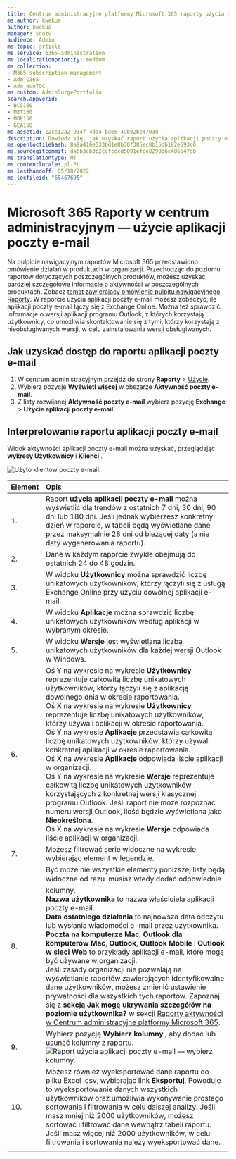 ```yaml
---
title: Centrum administracyjne platformy Microsoft 365 raporty użycia aplikacji poczty e-mail
ms.author: kwekua
author: kwekua
manager: scotv
audience: Admin
ms.topic: article
ms.service: o365-administration
ms.localizationpriority: medium
ms.collection:
- M365-subscription-management
- Adm_O365
- Adm_NonTOC
ms.custom: AdminSurgePortfolio
search.appverid:
- BCS160
- MET150
- MOE150
- GEA150
ms.assetid: c2ce12a2-934f-4dd4-ba65-49b02be4703d
description: Dowiedz się, jak uzyskać raport użycia aplikacji poczty e-mail, aby dowiedzieć się, ile aplikacji poczty e-mail łączy się z Exchange Online i której wersji Outlook użytkownicy używają.
ms.openlocfilehash: 8a9a416e533bd1e8b30f385ec8b15db182e593c6
ms.sourcegitcommit: da6b3cb3b2ccfcdcd5091efce8290b6c486547db
ms.translationtype: MT
ms.contentlocale: pl-PL
ms.lasthandoff: 05/18/2022
ms.locfileid: "65467695"
---
```

# <a name="microsoft-365-reports-in-the-admin-center---email-apps-usage"></a>Microsoft 365 Raporty w centrum administracyjnym — użycie aplikacji poczty e-mail

Na pulpicie nawigacyjnym raportów Microsoft 365 przedstawiono omówienie działań w produktach w organizacji. Przechodząc do poziomu raportów dotyczących poszczególnych produktów, możesz uzyskać bardziej szczegółowe informacje o aktywności w poszczególnych produktach. Zobacz [temat zawierający omówienie pulpitu nawigacyjnego Raporty](activity-reports.md). W raporcie użycia aplikacji poczty e-mail możesz zobaczyć, ile aplikacji poczty e-mail łączy się z Exchange Online. Można też sprawdzić informacje o wersji aplikacji programu Outlook, z których korzystają użytkownicy, co umożliwia skontaktowanie się z tymi, którzy korzystają z nieobsługiwanych wersji, w celu zainstalowania wersji obsługiwanych.
  
## <a name="how-to-get-to-the-email-apps-report"></a>Jak uzyskać dostęp do raportu aplikacji poczty e-mail

1. W centrum administracyjnym przejdź do strony **Raporty** \> <a href="https://go.microsoft.com/fwlink/p/?linkid=2074756" target="_blank">Użycie</a>.
2. Wybierz pozycję **Wyświetl więcej** w obszarze **Aktywność poczty e-mail**. 
3. Z listy rozwijanej **Aktywność poczty e-mail** wybierz pozycję **Exchange** \> **Użycie aplikacji poczty e-mail**.
  
## <a name="interpret-the-email-apps-report"></a>Interpretowanie raportu aplikacji poczty e-mail

Widok aktywności aplikacji poczty e-mail można uzyskać, przeglądając **wykresy Użytkownicy** i **Klienci** . 
  
![Użyto klientów poczty e-mail.](../../media/d78af7db-2b41-4d37-8b6e-bc7e47edd1dd.png)
  
|Element|Opis|
|:-----|:-----|
|1.  <br/> |Raport **użycia aplikacji poczty e-mail** można wyświetlić dla trendów z ostatnich 7 dni, 30 dni, 90 dni lub 180 dni. Jeśli jednak wybierzesz konkretny dzień w raporcie, w tabeli będą wyświetlane dane przez maksymalnie 28 dni od bieżącej daty (a nie daty wygenerowania raportu).  <br/> |
|2.  <br/> |Dane w każdym raporcie zwykle obejmują do ostatnich 24 do 48 godzin.  <br/> |
|3.  <br/> |W widoku **Użytkownicy** można sprawdzić liczbę unikatowych użytkowników, którzy łączyli się z usługą Exchange Online przy użyciu dowolnej aplikacji e-mail.  <br/> |
|4.  <br/> |W widoku **Aplikacje** można sprawdzić liczbę unikatowych użytkowników według aplikacji w wybranym okresie.  <br/> |
|5.  <br/> |W widoku **Wersje** jest wyświetlana liczba unikatowych użytkowników dla każdej wersji Outlook w Windows.  <br/> |
|6.  <br/> | Oś Y na wykresie na wykresie **Użytkownicy** reprezentuje całkowitą liczbę unikatowych użytkowników, którzy łączyli się z aplikacją dowolnego dnia w okresie raportowania.  <br/>  Oś X na wykresie na wykresie **Użytkownicy** reprezentuje liczbę unikatowych użytkowników, którzy używali aplikacji w okresie raportowania.  <br/>  Oś Y na wykresie **Aplikacje** przedstawia całkowitą liczbę unikatowych użytkowników, którzy używali konkretnej aplikacji w okresie raportowania.  <br/>  Oś X na wykresie **Aplikacje** odpowiada liście aplikacji w organizacji.  <br/>  Oś Y na wykresie na wykresie **Wersje** reprezentuje całkowitą liczbę unikatowych użytkowników korzystających z konkretnej wersji klasycznej programu Outlook. Jeśli raport nie może rozpoznać numeru wersji Outlook, ilość będzie wyświetlana jako **Nieokreślona**.  <br/>  Oś X na wykresie na wykresie **Wersje** odpowiada liście aplikacji w organizacji.  <br/> |
|7.  <br/> |Możesz filtrować serie widoczne na wykresie, wybierając element w legendzie.  <br/> |
|8.  <br/> | Być może nie wszystkie elementy poniższej listy będą widoczne od razu  musisz wtedy dodać odpowiednie kolumny.<br/> **Nazwa użytkownika** to nazwa właściciela aplikacji poczty e-mail.  <br/> **Data ostatniego działania** to najnowsza data odczytu lub wysłania wiadomości e-mail przez użytkownika.  <br/> **Poczta na komputerze Mac**, **Outlook dla komputerów Mac**, **Outlook**, **Outlook Mobile** i **Outlook w sieci Web** to przykłady aplikacji e-mail, które mogą być używane w organizacji.  <br/>  Jeśli zasady organizacji nie pozwalają na wyświetlanie raportów zawierających identyfikowalne dane użytkowników, możesz zmienić ustawienie prywatności dla wszystkich tych raportów. Zapoznaj się z **sekcją Jak mogę ukrywania szczegółów na poziomie użytkownika?** w sekcji [Raporty aktywności w Centrum administracyjne platformy Microsoft 365](activity-reports.md).  <br/> |
|9.  <br/> |Wybierz pozycję **Wybierz kolumny** , aby dodać lub usunąć kolumny z raportu.  <br/> ![Raport użycia aplikacji poczty e-mail — wybierz kolumny.](../../media/041bd6ff-27e8-409d-9608-282edcfa2316.png)|
|10.  <br/> |Możesz również wyeksportować dane raportu do pliku Excel .csv, wybierając link **Eksportuj**. Powoduje to wyeksportowanie danych wszystkich użytkowników oraz umożliwia wykonywanie prostego sortowania i filtrowania w celu dalszej analizy. Jeśli masz mniej niż 2000 użytkowników, możesz sortować i filtrować dane wewnątrz tabeli raportu. Jeśli masz więcej niż 2000 użytkowników, w celu filtrowania i sortowania należy wyeksportować dane.  <br/> |
|||
   
